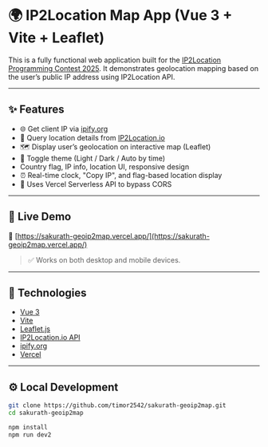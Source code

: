 # 🌍 IP2Location Map App (Vue 3 + Vite + Leaflet)

This is a fully functional web application built for the [IP2Location Programming Contest 2025](https://www.ip2location.com). It demonstrates geolocation mapping based on the user’s public IP address using IP2Location API.

---

## ✨ Features

- 🌐 Get client IP via [ipify.org](https://www.ipify.org/)
- 📍 Query location details from [IP2Location.io](https://www.ip2location.io/)
- 🗺️ Display user’s geolocation on interactive map (Leaflet)
- 🎨 Toggle theme (Light / Dark / Auto by time)
- Country flag, IP info, location UI, responsive design
- ⏰ Real-time clock, "Copy IP", and flag-based location display
- 🧩 Uses Vercel Serverless API to bypass CORS

---

## 🚀 Live Demo

🔗 [https://sakurath-geoip2map.vercel.app/](https://sakurath-geoip2map.vercel.app/)

> ✅ Works on both desktop and mobile devices.

---

## 🧰 Technologies

- [Vue 3](https://vuejs.org/)
- [Vite](https://vitejs.dev/)
- [Leaflet.js](https://leafletjs.com/)
- [IP2Location.io API](https://ip2location.io/)
- [ipify.org](https://www.ipify.org/)
- [Vercel](https://vercel.com/)

---

## ⚙️ Local Development

```bash
git clone https://github.com/timor2542/sakurath-geoip2map.git
cd sakurath-geoip2map

npm install
npm run dev2

